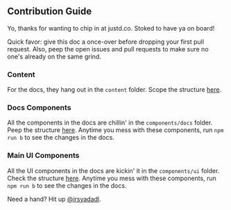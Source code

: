 ## Contribution Guide

Yo, thanks for wanting to chip in at justd.co. Stoked to have ya on board!

Quick favor: give this doc a once-over before dropping your first pull request. Also, peep the open issues and pull requests to make sure no one's already on the same grind.

### Content
For the docs, they hang out in the `content` folder. Scope the structure [here](https://github.com/irsyadadl/justd.co/tree/main/content/docs).

### Docs Components
All the components in the docs are chillin' in the `components/docs` folder. Peep the structure [here](https://github.com/irsyadadl/justd.co/tree/main/components/docs). Anytime you mess with these components, run `npm run b` to see the changes in the docs.

### Main UI Components
All the UI components in the docs are kickin' it in the `components/ui` folder. Check the structure [here](https://github.com/irsyadadl/justd.co/tree/main/components/ui). Anytime you mess with these components, run `npm run b` to see the changes in the docs.

Need a hand? Hit up [@irsyadadl](https://twitter.com/irsyadadl).
